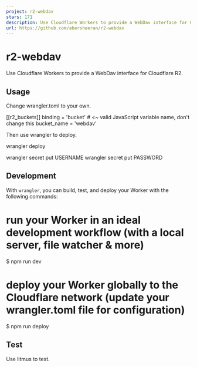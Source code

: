 ```yaml
---
project: r2-webdav
stars: 171
description: Use Cloudflare Workers to provide a WebDav interface for Cloudflare R2.
url: https://github.com/abersheeran/r2-webdav
---
```


r2-webdav
=========

Use Cloudflare Workers to provide a WebDav interface for Cloudflare R2.

Usage
-----

Change wrangler.toml to your own.

\[\[r2\_buckets\]\]
binding = 'bucket' # <~ valid JavaScript variable name, don't change this
bucket\_name = 'webdav'

Then use wrangler to deploy.

wrangler deploy

wrangler secret put USERNAME
wrangler secret put PASSWORD

Development
-----------

With `wrangler`, you can build, test, and deploy your Worker with the following commands:

# run your Worker in an ideal development workflow (with a local server, file watcher & more)
$ npm run dev

# deploy your Worker globally to the Cloudflare network (update your wrangler.toml file for configuration)
$ npm run deploy

Test
----

Use litmus to test.
